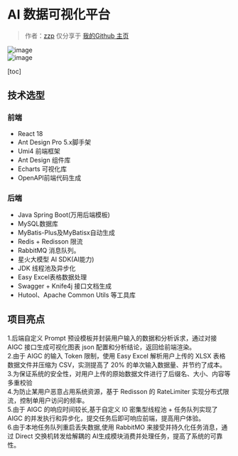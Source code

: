 # AI 数据可视化平台

> 作者：[zzp](https://github.com/Jasonzp)
> 仅分享于 [我的Github 主页](https://github.com/Jasonzp)

![image](https://github.com/user-attachments/assets/d16f46cc-afff-443e-9234-974e793cc539)  
![image](https://github.com/user-attachments/assets/10bc891f-aad6-41df-b169-73e38e610de6)


[toc]

## 技术选型
### 前端
+ React 18
+ Ant Design Pro 5.x脚手架
+ Umi4 前端框架
+ Ant Design 组件库
+ Echarts 可视化库
+ OpenAPI前端代码生成
### 后端  
+ Java Spring Boot(万用后端模板)
+ MySQL数据库
+ MyBatis-Plus及MyBatisx自动生成
+ Redis + Redisson 限流
+ RabbitMQ 消息队列。
+ 星火大模型 AI SDK(AI能力)
+ JDK 线程池及异步化
+ Easy Excel表格数据处理
+ Swagger + Knife4j 接口文档生成
+ Hutool、Apache Common Utils 等工具库
## 项目亮点
1.后端自定义 Prompt 预设模板并封装用户输入的数据和分析诉求，通过对接 AIGC 接口生成可视化图表 json 配置和分析结论，返回给前端渲染。  
2.由于 AIGC 的输入 Token 限制，使用 Easy Excel 解析用户上传的 XLSX 表格数据文件并压缩为 CSV，实测提高了 20% 的单次输入数据量、并节约了成本。  
3.为保证系统的安全性，对用户上传的原始数据文件进行了后缀名、大小、内容等多重校验  
4.为防止某用户恶意占用系统资源，基于 Redisson 的 RateLimiter 实现分布式限流，控制单用户访问的频率。    
5.由于 AIGC 的响应时间较长,基于自定义 I0 密集型线程池 + 任务队列实现了 AIGC 的并发执行和异步化，提交任务后即可响应前端，提高用户体验。  
6.由于本地任务队列重启丢失数据,使用 RabbitMO 来接受并持久化任务消息，通过 Direct 交换机转发给解耦的 AI生成模块消费并处理任务，提高了系统的可靠性。
